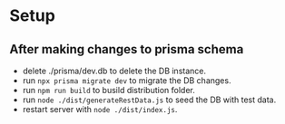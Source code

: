 # Setup

## After making changes to prisma schema

- delete ./prisma/dev.db to delete the DB instance.
- run `npx prisma migrate dev` to migrate the DB changes.
- run `npm run build` to busild distribution folder.
- run `node ./dist/generateRestData.js` to seed the DB with test data.
- restart server with `node ./dist/index.js`.